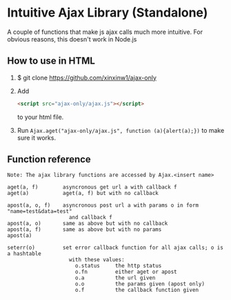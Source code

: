 # Intuitive Ajax Library (Standalone)

A couple of functions that make js ajax calls much more intuitive. For obvious reasons, this doesn't work in Node.js

## How to use in HTML

1. $ git clone https://github.com/xinxinw1/ajax-only
2. Add
   
   ```html
   <script src="ajax-only/ajax.js"></script>
   ```
   
   to your html file.
5. Run `Ajax.aget("ajax-only/ajax.js", function (a){alert(a);})` to make sure it works.

## Function reference

```
Note: The ajax library functions are accessed by Ajax.<insert name>

aget(a, f)        asyncronous get url a with callback f
aget(a)           aget(a, f) but with no callback

apost(a, o, f)    asyncronous post url a with params o in form "name=test&data=test"  
                    and callback f
apost(a, o)       same as above but with no callback
apost(a, f)       same as above but with no params
apost(a)

seterr(o)         set error callback function for all ajax calls; o is a hashtable
                    with these values:
                      o.status     the http status
                      o.fn         either aget or apost
                      o.a          the url given
                      o.o          the params given (apost only)
                      o.f          the callback function given
```
